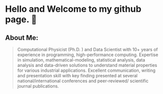 # Hello and Welcome to my github page. 👋

## About Me: 
>Computational Physicist (Ph.D. ) and Data Scientist with 10+ years of experience in programming, high-performance computing. 
>Expertise in simulation, mathematical-modeling, statistical analysis, data analysis and data-driven solutions to understand 
>material properties for various industrial applications. 
>Excellent communication, writing and presentation skill with key finding presented at several national/international conferences 
>and peer-reviewed/ scientific journal publications.


<!--
**i-bishalb/i-bishalb** is a ✨ _special_ ✨ repository because its `README.md` (this file) appears on your GitHub profile.

Here are some ideas to get you started:

- 🔭 I’m currently working on ...
- 🌱 I’m currently learning ...
- 👯 I’m looking to collaborate on ...
- 🤔 I’m looking for help with ...
- 💬 Ask me about ...
- 📫 How to reach me: ...
- 😄 Pronouns: ...
- ⚡ Fun fact: ...
-->
